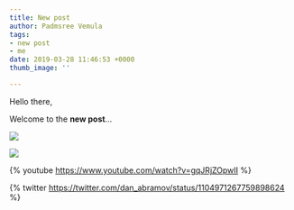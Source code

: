 ```yaml
---
title: New post
author: Padmsree Vemula
tags:
- new post
- me
date: 2019-03-28 11:46:53 +0000
thumb_image: ''

---
```

Hello there,

Welcome to the **new post**...

![](https://cdn.pixabay.com/photo/2018/02/16/10/52/beverage-3157395_1280.jpg)

![](https://res.cloudinary.com/bittu/image/upload/v1553892566/tarasblog/TaraLogo.png)

{% youtube https://www.youtube.com/watch?v=gqJRjZOpwII %}

{% twitter https://twitter.com/dan_abramov/status/1104971267759898624 %}